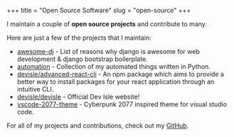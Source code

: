 +++
title = "Open Source Software"
slug = "open-source"
+++

I maintain a couple of **open source projects** and contribute to many.

Here are just a few of the projects that I maintain:

- [awesome-dj](https://github.com/endormi/awesome-dj) - List of reasons why django is awesome for web development & django bootstrap boilerplate.
- [automation](https://github.com/endormi/automation) - Collection of my automated things written in Python.
- [devisle/advanced-react-cli](https://github.com/devisle/advanced-react-cli) - An npm package which aims to provide a better way to install packages for your react application through an intuitive CLI.
- [devisle/devisle](https://github.com/devisle/devisle) - Official Dev Isle website!
- [vscode-2077-theme](https://github.com/endormi/vscode-2077-theme) - Cyberpunk 2077 inspired theme for visual studio code.

For all of my projects and contributions, check out my [GitHub](https://github.com/endormi).
